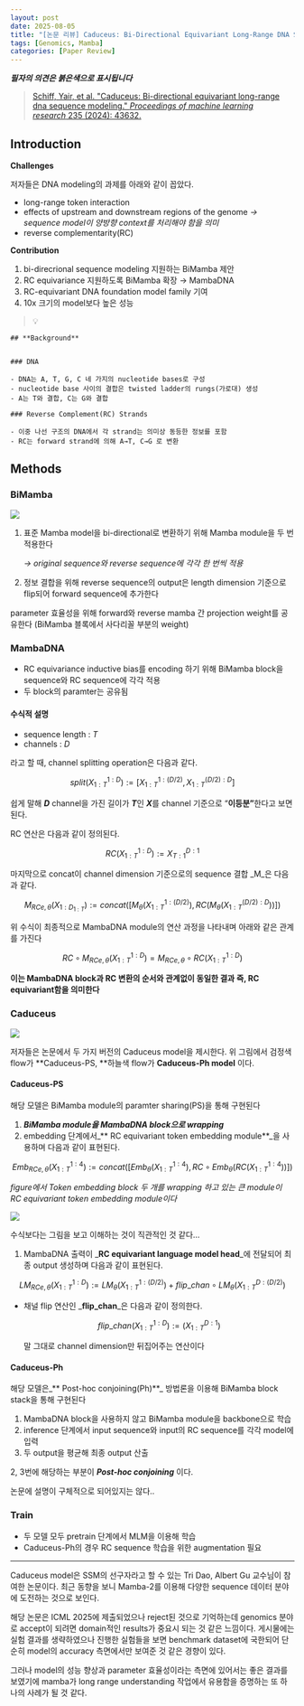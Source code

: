 ```yaml
---
layout: post
date: 2025-08-05
title: "[논문 리뷰] Caduceus: Bi-Directional Equivariant Long-Range DNA Sequence Modeling"
tags: [Genomics, Mamba]
categories: [Paper Review]
---
```


<span class="notion-red">_**필자의 의견은 붉은색으로 표시됩니다**_</span>


> [Schiff, Yair, et al. "Caduceus: Bi-directional equivariant long-range dna sequence modeling." ](https://pmc.ncbi.nlm.nih.gov/articles/PMC12189541/)[_Proceedings of machine learning research_](https://pmc.ncbi.nlm.nih.gov/articles/PMC12189541/)[ 235 (2024): 43632.](https://pmc.ncbi.nlm.nih.gov/articles/PMC12189541/)



## Introduction


**Challenges**


저자들은 DNA modeling의 과제를 아래와 같이 꼽았다.

- long-range token interaction
- effects of upstream and downstream regions of the genome 
_→ sequence model이 양방향 context를 처리해야 함을 의미_
- reverse complementarity(RC)

**Contribution**

1. bi-direcrional sequence modeling 지원하는 BiMamba 제안
1. RC equivariance 지원하도록 BiMamba 확장 → MambaDNA
1. RC-equivariant DNA foundation model family 기여
1. 10x 크기의 model보다 높은 성능

> 💡 


	## **Background**


	### DNA

	- DNA는 A, T, G, C 네 가지의 nucleotide bases로 구성
	- nucleotide base 사이의 결합은 twisted ladder의 rungs(가로대) 생성
	- A는 T와 결합, C는 G와 결합

	### Reverse Complement(RC) Strands

	- 이중 나선 구조의 DNA에서 각 strand는 의미상 동등한 정보를 포함
	- RC는 forward strand에 의해 A→T, C→G 로 변환


## Methods



### BiMamba


![](https://prod-files-secure.s3.us-west-2.amazonaws.com/542b861c-36a8-4051-84e5-8804b6728dba/2c247d59-7815-4980-99f0-8f0d21f445a7/image.png?X-Amz-Algorithm=AWS4-HMAC-SHA256&X-Amz-Content-Sha256=UNSIGNED-PAYLOAD&X-Amz-Credential=ASIAZI2LB466YPEAL4UI%2F20250912%2Fus-west-2%2Fs3%2Faws4_request&X-Amz-Date=20250912T031923Z&X-Amz-Expires=3600&X-Amz-Security-Token=IQoJb3JpZ2luX2VjEKr%2F%2F%2F%2F%2F%2F%2F%2F%2F%2FwEaCXVzLXdlc3QtMiJGMEQCICK1DAlcg4uKbCfjOrN9PVLgHqsOG72RKfI77H1nAN1kAiA8%2FyvOZapOT%2FLxsiVOxd6b9HpW85rGNO9KuuYRME3nLir%2FAwgjEAAaDDYzNzQyMzE4MzgwNSIMStl9KCMo%2BOiwOUIXKtwDVJ6MC%2BU%2ByRdiGJCQsv8YM2%2BUgwYktdQmS3q%2BUSdV%2B5Wn9nY1da4mxeLVdEJyAees5DVDSXJcGSgYlgm0W353Lo4wHPOPn87fLAaOhUnkFyTmU0VESZjazET%2FmAU0kRgt%2BWfPi%2FQ4kbxxU9v1A%2F3ibQoR7ysd%2Be2O14wDiF7Cz%2BDZV%2BcwmFeV4v2tCelQNQmQoiJn9mpTXZwsBtUg2%2B723PoS5GjgSOFEyno284sbgtyquTx%2F%2FF8HBb%2FfK9%2BF5f0Ogh9PFFu53CH%2FZrIU6HLXdlPQJnRRtFOoyzND5h%2BB7J5xp69klvTvE3kvXKIiD51ytvEZuGqJukR0t2beEaCgwdllHtRXZTE6ZpSgbLLfTyijAdJCz%2FZO53TdYKyRekOtcCsSPNaq23kiWmcCSximt3Mgg2kCpDpe%2FDhJzDpyYs6D0nlpdWBFAPj%2BsnrzBWqQHgAjD68af8XbZ96X5ih4xIUBCQWiRgYxSg6bxPBS7f4j7CtqXUSNXn285WkHY37zxv2GWonoL5KuhYC6EpbKW8wbQ6vLOljV4vA9ay6A9MoUBW2fvaJlSFGMBuMkL%2FJjmBhKVZFDsOTrroKh1gsrssqycMb3D2so7gILrbHhAmpFGMNiNnhXFsSwA8gw4%2FuNxgY6pgGhTJY77cYxWjIFWS%2FuRB7gLmnvC%2BPmgTnrZ%2FxtW1ltYyB4grLBaVyB6LnH5jul5YGgUibxYnRUgx6vwJMmpPS21vqt8lC4F6jNkYiIxnKio7cFLuKHJQVYKQhCc3qziEI4iGlBnHQSm%2FZwGWyb6fsmBpdpR9mQS3%2FbMTd093vduaPsYdM%2FrnqSKkiy8zK1wrJdHcFWsFr0ueMLyGyOQzv7JbWYDxgN&X-Amz-Signature=86514a4feb54f002fa09d40a1f043156ce8c15d4236171c88aae33a0166d3b45&X-Amz-SignedHeaders=host&x-amz-checksum-mode=ENABLED&x-id=GetObject)

1. 표준 Mamba model을 bi-directional로 변환하기 위해 Mamba module을 두 번 적용한다

	_→ original sequence와 reverse sequence에 각각 한 번씩 적용_

1. 정보 결합을 위해 reverse sequence의 output은 length dimension 기준으로 flip되어 forward sequence에 추가한다

parameter 효율성을 위해 forward와 reverse mamba 간 projection weight를 공유한다 (BiMamba 블록에서 사다리꼴 부분의 weight)



### MambaDNA

- RC equivariance inductive bias를 encoding 하기 위해 BiMamba block을 sequence와 RC sequence에 각각 적용
- 두 block의 paramter는 공유됨


#### 수식적 설명

- sequence length : _T_
- channels : _D_

라고 할 때,  channel splitting operation은 다음과 같다.


$$
split(X^{1:D}_{1:T}):=[X^{1:(D/2)}_{1:T},X^{(D/2):D}_{1:T}]
$$


<span class="notion-red">쉽게 말해 </span><span class="notion-red">_**D**_</span><span class="notion-red"> channel을 가진 길이가 </span><span class="notion-red">_**T**_</span><span class="notion-red">인 </span><span class="notion-red">_**X**_</span><span class="notion-red">를 channel 기준으로 “</span><span class="notion-red">**이등분”**</span><span class="notion-red">한다고 보면 된다.</span>


RC 연산은 다음과 같이 정의된다.


$$
RC(X^{1:D}_{1:T}):=X^{D:1}_{T:1}
$$


마지막으로 concat이 channel dimension 기준으로의 sequence 결합 _M_은 다음과 같다.


$$
M_{RCe,\theta}(X_{1:D_{1:T}}):=concat([M_{\theta}(X^{1:(D/2)}_{1:T}),RC(M_{\theta}(X^{(D/2):D}_{1:T}))])
$$


위 수식이 최종적으로 MambaDNA module의 연산 과정을 나타내며 아래와 같은 관계를 가진다


$$
RC\circ M_{RCe,\theta}(X^{1:D}_{1:T}) = M_{RCe,\theta} \circ RC(X^{1:D}_{1:T})
$$


**이는 MambaDNA block과 RC 변환의 순서와 관계없이 동일한 결과 즉, RC equivariant함을 의미한다**



### Caduceus


![](https://prod-files-secure.s3.us-west-2.amazonaws.com/542b861c-36a8-4051-84e5-8804b6728dba/f94a60d7-8145-473b-aef9-7c68d3ec604a/image.png?X-Amz-Algorithm=AWS4-HMAC-SHA256&X-Amz-Content-Sha256=UNSIGNED-PAYLOAD&X-Amz-Credential=ASIAZI2LB466YPEAL4UI%2F20250912%2Fus-west-2%2Fs3%2Faws4_request&X-Amz-Date=20250912T031923Z&X-Amz-Expires=3600&X-Amz-Security-Token=IQoJb3JpZ2luX2VjEKr%2F%2F%2F%2F%2F%2F%2F%2F%2F%2FwEaCXVzLXdlc3QtMiJGMEQCICK1DAlcg4uKbCfjOrN9PVLgHqsOG72RKfI77H1nAN1kAiA8%2FyvOZapOT%2FLxsiVOxd6b9HpW85rGNO9KuuYRME3nLir%2FAwgjEAAaDDYzNzQyMzE4MzgwNSIMStl9KCMo%2BOiwOUIXKtwDVJ6MC%2BU%2ByRdiGJCQsv8YM2%2BUgwYktdQmS3q%2BUSdV%2B5Wn9nY1da4mxeLVdEJyAees5DVDSXJcGSgYlgm0W353Lo4wHPOPn87fLAaOhUnkFyTmU0VESZjazET%2FmAU0kRgt%2BWfPi%2FQ4kbxxU9v1A%2F3ibQoR7ysd%2Be2O14wDiF7Cz%2BDZV%2BcwmFeV4v2tCelQNQmQoiJn9mpTXZwsBtUg2%2B723PoS5GjgSOFEyno284sbgtyquTx%2F%2FF8HBb%2FfK9%2BF5f0Ogh9PFFu53CH%2FZrIU6HLXdlPQJnRRtFOoyzND5h%2BB7J5xp69klvTvE3kvXKIiD51ytvEZuGqJukR0t2beEaCgwdllHtRXZTE6ZpSgbLLfTyijAdJCz%2FZO53TdYKyRekOtcCsSPNaq23kiWmcCSximt3Mgg2kCpDpe%2FDhJzDpyYs6D0nlpdWBFAPj%2BsnrzBWqQHgAjD68af8XbZ96X5ih4xIUBCQWiRgYxSg6bxPBS7f4j7CtqXUSNXn285WkHY37zxv2GWonoL5KuhYC6EpbKW8wbQ6vLOljV4vA9ay6A9MoUBW2fvaJlSFGMBuMkL%2FJjmBhKVZFDsOTrroKh1gsrssqycMb3D2so7gILrbHhAmpFGMNiNnhXFsSwA8gw4%2FuNxgY6pgGhTJY77cYxWjIFWS%2FuRB7gLmnvC%2BPmgTnrZ%2FxtW1ltYyB4grLBaVyB6LnH5jul5YGgUibxYnRUgx6vwJMmpPS21vqt8lC4F6jNkYiIxnKio7cFLuKHJQVYKQhCc3qziEI4iGlBnHQSm%2FZwGWyb6fsmBpdpR9mQS3%2FbMTd093vduaPsYdM%2FrnqSKkiy8zK1wrJdHcFWsFr0ueMLyGyOQzv7JbWYDxgN&X-Amz-Signature=e51331a65eb260906e9faa1cc56dee1f1313450916ff81e56a7aff7df7f3337c&X-Amz-SignedHeaders=host&x-amz-checksum-mode=ENABLED&x-id=GetObject)


저자들은 논문에서 두 가지 버전의 Caduceus model을 제시한다. 위 그림에서 검정색 flow가 **Caduceus-PS, **하늘색 flow가 **Caduceus-Ph model** 이다.



#### Caduceus-PS


해당 모델은 BiMamba module의 paramter sharing(PS)을 통해 구현된다

1. _**BiMamba module을 MambaDNA block으로 wrapping**_
1. embedding 단계에서_** RC equivariant token embedding module**_을 사용하며 다음과 같이 표현된다.

$$
Emb_{RCe,\theta}(X^{1:4}_{1:T}):=concat([Emb_{\theta}(X^{1:4}_{1:T}),RC \circ Emb_{\theta}(RC(X^{1:4}_{1:T}))])
$$


_figure에서 Token embedding block 두 개를 wrapping 하고 있는 큰 module이 RC equivariant token embedding module이다_


![](https://prod-files-secure.s3.us-west-2.amazonaws.com/542b861c-36a8-4051-84e5-8804b6728dba/b175e4da-71eb-4e91-8c23-a06dabe673c9/image.png?X-Amz-Algorithm=AWS4-HMAC-SHA256&X-Amz-Content-Sha256=UNSIGNED-PAYLOAD&X-Amz-Credential=ASIAZI2LB466YPEAL4UI%2F20250912%2Fus-west-2%2Fs3%2Faws4_request&X-Amz-Date=20250912T031923Z&X-Amz-Expires=3600&X-Amz-Security-Token=IQoJb3JpZ2luX2VjEKr%2F%2F%2F%2F%2F%2F%2F%2F%2F%2FwEaCXVzLXdlc3QtMiJGMEQCICK1DAlcg4uKbCfjOrN9PVLgHqsOG72RKfI77H1nAN1kAiA8%2FyvOZapOT%2FLxsiVOxd6b9HpW85rGNO9KuuYRME3nLir%2FAwgjEAAaDDYzNzQyMzE4MzgwNSIMStl9KCMo%2BOiwOUIXKtwDVJ6MC%2BU%2ByRdiGJCQsv8YM2%2BUgwYktdQmS3q%2BUSdV%2B5Wn9nY1da4mxeLVdEJyAees5DVDSXJcGSgYlgm0W353Lo4wHPOPn87fLAaOhUnkFyTmU0VESZjazET%2FmAU0kRgt%2BWfPi%2FQ4kbxxU9v1A%2F3ibQoR7ysd%2Be2O14wDiF7Cz%2BDZV%2BcwmFeV4v2tCelQNQmQoiJn9mpTXZwsBtUg2%2B723PoS5GjgSOFEyno284sbgtyquTx%2F%2FF8HBb%2FfK9%2BF5f0Ogh9PFFu53CH%2FZrIU6HLXdlPQJnRRtFOoyzND5h%2BB7J5xp69klvTvE3kvXKIiD51ytvEZuGqJukR0t2beEaCgwdllHtRXZTE6ZpSgbLLfTyijAdJCz%2FZO53TdYKyRekOtcCsSPNaq23kiWmcCSximt3Mgg2kCpDpe%2FDhJzDpyYs6D0nlpdWBFAPj%2BsnrzBWqQHgAjD68af8XbZ96X5ih4xIUBCQWiRgYxSg6bxPBS7f4j7CtqXUSNXn285WkHY37zxv2GWonoL5KuhYC6EpbKW8wbQ6vLOljV4vA9ay6A9MoUBW2fvaJlSFGMBuMkL%2FJjmBhKVZFDsOTrroKh1gsrssqycMb3D2so7gILrbHhAmpFGMNiNnhXFsSwA8gw4%2FuNxgY6pgGhTJY77cYxWjIFWS%2FuRB7gLmnvC%2BPmgTnrZ%2FxtW1ltYyB4grLBaVyB6LnH5jul5YGgUibxYnRUgx6vwJMmpPS21vqt8lC4F6jNkYiIxnKio7cFLuKHJQVYKQhCc3qziEI4iGlBnHQSm%2FZwGWyb6fsmBpdpR9mQS3%2FbMTd093vduaPsYdM%2FrnqSKkiy8zK1wrJdHcFWsFr0ueMLyGyOQzv7JbWYDxgN&X-Amz-Signature=344b30a5b9bf5e736e49d54e52ac10bd003f9cc5f0a47d53e4f730c4814ed9c9&X-Amz-SignedHeaders=host&x-amz-checksum-mode=ENABLED&x-id=GetObject)


<span class="notion-red">수식보다는 그림을 보고 이해하는 것이 직관적인 것 같다…</span>

1. MambaDNA 출력이 _**RC equivariant language model head**_에 전달되어 최종 output 생성하며 다음과 같이 표현된다.

$$
LM_{RCe,\theta}(X^{1:D}_{1:T}):= LM_{\theta}(X^{1:(D/2)}_{1:T})+flip\_chan\circ LM_{\theta}(X^{D:(D/2)}_{1:T})
$$

- 채널 flip 연산인 _**flip\_chan**_은 다음과 같이 정의한다.

	$$
	flip\_chan(X^{1:D}_{1:T}):=(X^{D:1}_{1:T})
	$$


	말 그대로 channel dimension만 뒤집어주는 연산이다



#### Caduceus-Ph


해당 모델은_** Post-hoc conjoining(Ph)**_ 방법론을 이용해 BiMamba block stack을 통해 구현된다

1. MambaDNA block을 사용하지 않고 BiMamba module을 backbone으로 학습
1. inference 단계에서 input sequence와 input의 RC sequence를 각각 model에 입력
1. 두 output을 평균해 최종 output 산출

2, 3번에 해당하는 부분이 _**Post-hoc conjoining**_ 이다.


<span class="notion-red">논문에 설명이 구체적으로 되어있지는 않다..</span>



### Train

- 두 모델 모두 pretrain 단계에서 MLM을 이용해 학습
- Caduceus-Ph의 경우 RC sequence 학습을 위한 augmentation 필요

---


<span class="notion-red">Caduceus model은 SSM의 선구자라고 할 수 있는 Tri Dao, Albert Gu 교수님이 참여한 논문이다. 최근 동향을 보니 Mamba-2를 이용해 다양한 sequence 데이터 분야에 도전하는 것으로 보인다.</span>


<span class="notion-red">해당 논문은 ICML 2025에 제출되었으나 reject된 것으로 기억하는데 genomics 분야로 accept이 되려면 domain적인 results가 중요시 되는 것 같은 느낌이다. 게시물에는 실험 결과를 생략하였으나 진행한 실험들을 보면 benchmark dataset에 국한되어 단순히 model의 accuracy 측면에서만 보여준 것 같은 경향이 있다.</span>


<span class="notion-red">그러나 model의 성능 향상과 parameter 효율성이라는 측면에 있어서는 좋은 결과를 보였기에 mamba가 long range understanding 작업에서 유용함을 증명하는 또 하나의 사례가 될 것 같다.</span>

